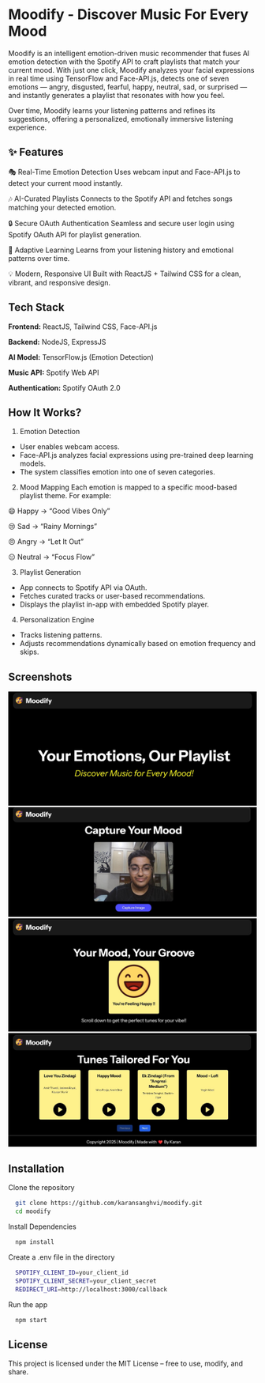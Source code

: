 
# Moodify - Discover Music For Every Mood

Moodify is an intelligent emotion-driven music recommender that fuses AI emotion detection with the Spotify API to craft playlists that match your current mood.
With just one click, Moodify analyzes your facial expressions in real time using TensorFlow and Face-API.js, detects one of seven emotions — angry, disgusted, fearful, happy, neutral, sad, or surprised — and instantly generates a playlist that resonates with how you feel.

Over time, Moodify learns your listening patterns and refines its suggestions, offering a personalized, emotionally immersive listening experience.




## ✨ Features

🎭 Real-Time Emotion Detection
Uses webcam input and Face-API.js to detect your current mood instantly.

🎶 AI-Curated Playlists
Connects to the Spotify API and fetches songs matching your detected emotion.

🔒 Secure OAuth Authentication
Seamless and secure user login using Spotify OAuth API for playlist generation.

🧠 Adaptive Learning
Learns from your listening history and emotional patterns over time.

💡 Modern, Responsive UI
Built with ReactJS + Tailwind CSS for a clean, vibrant, and responsive design.


## Tech Stack

**Frontend:** ReactJS, Tailwind CSS, Face-API.js

**Backend:** NodeJS, ExpressJS

**AI Model:** TensorFlow.js (Emotion Detection)

**Music API:** Spotify Web API

**Authentication:** Spotify OAuth 2.0


## How It Works?

1. Emotion Detection 
* User enables webcam access.
* Face-API.js analyzes facial expressions using pre-trained deep learning models.
* The system classifies emotion into one of seven categories.

2. Mood Mapping
Each emotion is mapped to a specific mood-based playlist theme.
For example:

😄 Happy → “Good Vibes Only”

😢 Sad → “Rainy Mornings”

😠 Angry → “Let It Out”

😐 Neutral → “Focus Flow”

3. Playlist Generation
* App connects to Spotify API via OAuth.
* Fetches curated tracks or user-based recommendations.
* Displays the playlist in-app with embedded Spotify player.

4. Personalization Engine 
* Tracks listening patterns.
* Adjusts recommendations dynamically based on emotion frequency and skips.

## Screenshots

![Dashboard Screenshot](./assets/moodify_one.jpeg)
![Categorization Example](./assets/moodify_two.jpeg)
![Summarization Example](./assets/moodify_three.jpeg)
![Summarization Example](./assets/moodify_four.jpeg)


## Installation

Clone the repository

```bash
  git clone https://github.com/karansanghvi/moodify.git
  cd moodify
```

Install Dependencies
```bash
  npm install
```

Create a .env file in the directory
```bash
  SPOTIFY_CLIENT_ID=your_client_id
  SPOTIFY_CLIENT_SECRET=your_client_secret
  REDIRECT_URI=http://localhost:3000/callback
```

Run the app
```bash
  npm start
```
    
## License

This project is licensed under the MIT License – free to use, modify, and share.

